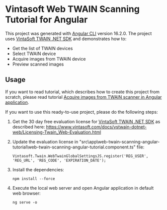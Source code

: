 # Vintasoft Web TWAIN Scanning Tutorial for Angular

This project was generated with [Angular CLI](https://github.com/angular/angular-cli) version 16.2.0.
The project uses <a href="https://www.vintasoft.com/vstwain-dotnet-index.html" target="_blank">VintaSoft TWAIN .NET SDK</a> and demonstrates how to:
* Get the list of TWAIN devices
* Select TWAIN device
* Acquire images from TWAIN device
* Preview scanned images

## Usage
If you want to read tutorial, which describes how to create this project from scratch, please read tutorial <a href="https://www.vintasoft.com/docs/vstwain-dotnet-web/Programming-Twain_Web-Tutorials-Acquire_images_from_TWAIN_scanner_in_Angular.html" target="_blank">Acquire images from TWAIN scanner in Angular application</a>.

If you want to use this ready-to-use project, please do the following steps:
1. Get the 30 day free evaluation license for <a href="https://www.vintasoft.com/vstwain-dotnet-index.html" target="_blank">VintaSoft TWAIN .NET SDK</a> as described here: <a href="https://www.vintasoft.com/docs/vstwain-dotnet-web/Licensing-Twain_Web-Evaluation.html" target="_blank">https://www.vintasoft.com/docs/vstwain-dotnet-web/Licensing-Twain_Web-Evaluation.html</a>

2. Update the evaluation license in "src\app\web-twain-scanning-angular-tutorial\web-twain-scanning-angular-tutorial.component.ts" file:
   ```
   Vintasoft.Twain.WebTwainGlobalSettingsJS.register('REG_USER', 'REG_URL', 'REG_CODE', 'EXPIRATION_DATE');
   ```

3. Install the dependencies:
   ```
   npm install --force
   ```

4. Execute the local web server and open Angular application in default web browser:
   ```
   ng serve -o
   ```
